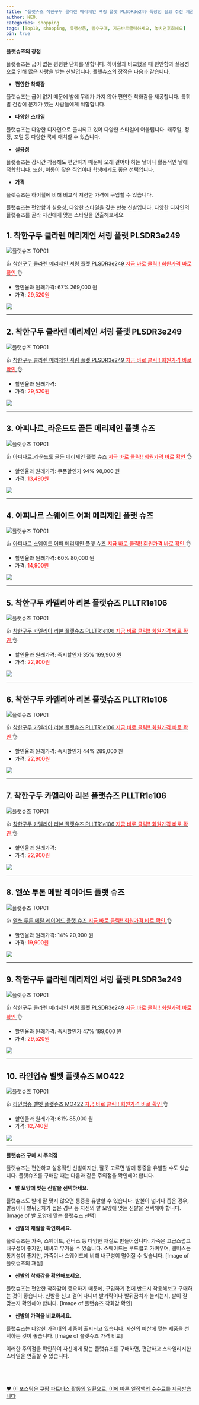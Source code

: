 ```yaml
---
title: "플랫슈즈 착한구두 클라렌 메리제인 셔링 플랫 PLSDR3e249 특장점 필요 추천 제품 비교 최저 가격 비교 장점 구매 후기 구매평"
author: NEO.
categories: shopping
tags: [Top10, shopping, 유행상품, 필수구매, 지금바로클릭하세요, 놓치면후회해요]
pin: true
---
```

**플랫슈즈의 장점**

플랫슈즈는 굽이 없는 평평한 단화를 말합니다. 하이힐과 비교했을 때 편안함과 실용성으로 인해 많은 사랑을 받는 신발입니다. 플랫슈즈의 장점은 다음과 같습니다.

* **편안한 착화감**

플랫슈즈는 굽이 없기 때문에 발에 무리가 가지 않아 편안한 착화감을 제공합니다. 특히 발 건강에 문제가 있는 사람들에게 적합합니다.

* **다양한 스타일**

플랫슈즈는 다양한 디자인으로 출시되고 있어 다양한 스타일에 어울립니다. 캐주얼, 정장, 포멀 등 다양한 룩에 매치할 수 있습니다.

* **실용성**

플랫슈즈는 장시간 착용해도 편안하기 때문에 오래 걸어야 하는 날이나 활동적인 날에 적합합니다. 또한, 이동이 잦은 직업이나 학생에게도 좋은 선택입니다.

* **가격**

플랫슈즈는 하이힐에 비해 비교적 저렴한 가격에 구입할 수 있습니다.

플랫슈즈는 편안함과 실용성, 다양한 스타일을 갖춘 만능 신발입니다. 다양한 디자인의 플랫슈즈를 골라 자신에게 맞는 스타일을 연출해보세요.

   

## 1. 착한구두 클라렌 메리제인 셔링 플랫 PLSDR3e249

![플랫슈즈 TOP01](https://thumbnail7.coupangcdn.com/thumbnails/remote/490x490ex/image/retail/images/1250160641003390-169e0c24-bf8d-4c7c-b2db-24aa442294f5.jpg)


👍 [착한구두 클라렌 메리제인 셔링 플랫 PLSDR3e249 <font color=red> 지금 바로 클릭!! 회원가격 바로 확인 </font> ](https://link.coupang.com/re/AFFSDP?lptag=AF3617701&subid=GithubCoopas&pageKey=6865536495&traceid=V0-153&itemId=16408482844&vendorItemId=83599554515) 👌 


- 할인율과 원래가격: 67%  269,000   원
- 가격: <span style='color:red'>29,520원</span>

[![](/discount_price.png)](https://link.coupang.com/re/AFFSDP?lptag=AF3617701&subid=GithubCoopas&pageKey=6865536495&traceid=V0-153&itemId=16408482844&vendorItemId=83599554515)

---


   

## 2. 착한구두 클라렌 메리제인 셔링 플랫 PLSDR3e249

![플랫슈즈 TOP01](https://thumbnail7.coupangcdn.com/thumbnails/remote/490x490ex/image/retail/images/1250160641003390-169e0c24-bf8d-4c7c-b2db-24aa442294f5.jpg)


👍 [착한구두 클라렌 메리제인 셔링 플랫 PLSDR3e249 <font color=red> 지금 바로 클릭!! 회원가격 바로 확인 </font> ](https://link.coupang.com/re/AFFSDP?lptag=AF3617701&subid=GithubCoopas&pageKey=6865536495&traceid=V0-153&itemId=16408482844&vendorItemId=83599554515) 👌 


- 할인율과 원래가격: 
- 가격: <span style='color:red'>29,520원</span>

[![](/discount_price.png)](https://link.coupang.com/re/AFFSDP?lptag=AF3617701&subid=GithubCoopas&pageKey=6865536495&traceid=V0-153&itemId=16408482844&vendorItemId=83599554515)

---


   

## 3. 아피나르_라운드토 골든 메리제인 플랫 슈즈

![플랫슈즈 TOP01](https://thumbnail7.coupangcdn.com/thumbnails/remote/490x490ex/image/retail/images/1994299310216941-538adca3-8cbf-40a5-847a-e4b747126ad1.jpg)


👍 [아피나르_라운드토 골든 메리제인 플랫 슈즈 <font color=red> 지금 바로 클릭!! 회원가격 바로 확인 </font> ](https://link.coupang.com/re/AFFSDP?lptag=AF3617701&subid=GithubCoopas&pageKey=6480513476&traceid=V0-153&itemId=14184729742&vendorItemId=81430545153) 👌 


- 할인율과 원래가격: 쿠폰할인가 94%  98,000   원
- 가격: <span style='color:red'>13,490원</span>

[![](/discount_price.png)](https://link.coupang.com/re/AFFSDP?lptag=AF3617701&subid=GithubCoopas&pageKey=6480513476&traceid=V0-153&itemId=14184729742&vendorItemId=81430545153)

---


   

## 4. 아피나르 스웨이드 어퍼 메리제인 플랫 슈즈

![플랫슈즈 TOP01](https://thumbnail6.coupangcdn.com/thumbnails/remote/490x490ex/image/retail/images/6439789593122866-92cc8c1d-14aa-4b05-8cbf-2179036fb03a.jpg)


👍 [아피나르 스웨이드 어퍼 메리제인 플랫 슈즈 <font color=red> 지금 바로 클릭!! 회원가격 바로 확인 </font> ](https://link.coupang.com/re/AFFSDP?lptag=AF3617701&subid=GithubCoopas&pageKey=7581998326&traceid=V0-153&itemId=20016512061&vendorItemId=87113297084) 👌 


- 할인율과 원래가격: 60%  80,000   원
- 가격: <span style='color:red'>14,900원</span>

[![](/discount_price.png)](https://link.coupang.com/re/AFFSDP?lptag=AF3617701&subid=GithubCoopas&pageKey=7581998326&traceid=V0-153&itemId=20016512061&vendorItemId=87113297084)

---


   

## 5. 착한구두 카멜리아 리본 플랫슈즈 PLLTR1e106

![플랫슈즈 TOP01](https://thumbnail9.coupangcdn.com/thumbnails/remote/490x490ex/image/vendor_inventory/5c37/2b16a6d0e12d9e057ddf87ec630928060cec6659f6677dd2e86db8c09fca.jpg)


👍 [착한구두 카멜리아 리본 플랫슈즈 PLLTR1e106 <font color=red> 지금 바로 클릭!! 회원가격 바로 확인 </font> ](https://link.coupang.com/re/AFFSDP?lptag=AF3617701&subid=GithubCoopas&pageKey=6480262808&traceid=V0-153&itemId=14182950534&vendorItemId=85058681938) 👌 


- 할인율과 원래가격: 즉시할인가 35%  169,900   원
- 가격: <span style='color:red'>22,900원</span>

[![](/discount_price.png)](https://link.coupang.com/re/AFFSDP?lptag=AF3617701&subid=GithubCoopas&pageKey=6480262808&traceid=V0-153&itemId=14182950534&vendorItemId=85058681938)

---


   

## 6. 착한구두 카멜리아 리본 플랫슈즈 PLLTR1e106

![플랫슈즈 TOP01](https://thumbnail8.coupangcdn.com/thumbnails/remote/490x490ex/image/vendor_inventory/da8b/11bf96d29c5d964e904acc6283453246a338a1641c216a690965cfb4702c.jpg)


👍 [착한구두 카멜리아 리본 플랫슈즈 PLLTR1e106 <font color=red> 지금 바로 클릭!! 회원가격 바로 확인 </font> ](https://link.coupang.com/re/AFFSDP?lptag=AF3617701&subid=GithubCoopas&pageKey=6480262808&traceid=V0-153&itemId=14182950460&vendorItemId=85058681912) 👌 


- 할인율과 원래가격: 즉시할인가 44%  289,000   원
- 가격: <span style='color:red'>22,900원</span>

[![](/discount_price.png)](https://link.coupang.com/re/AFFSDP?lptag=AF3617701&subid=GithubCoopas&pageKey=6480262808&traceid=V0-153&itemId=14182950460&vendorItemId=85058681912)

---


   

## 7. 착한구두 카멜리아 리본 플랫슈즈 PLLTR1e106

![플랫슈즈 TOP01](https://thumbnail9.coupangcdn.com/thumbnails/remote/490x490ex/image/vendor_inventory/5c37/2b16a6d0e12d9e057ddf87ec630928060cec6659f6677dd2e86db8c09fca.jpg)


👍 [착한구두 카멜리아 리본 플랫슈즈 PLLTR1e106 <font color=red> 지금 바로 클릭!! 회원가격 바로 확인 </font> ](https://link.coupang.com/re/AFFSDP?lptag=AF3617701&subid=GithubCoopas&pageKey=6480262808&traceid=V0-153&itemId=14182950452&vendorItemId=85058681790) 👌 


- 할인율과 원래가격: 
- 가격: <span style='color:red'>22,900원</span>

[![](/discount_price.png)](https://link.coupang.com/re/AFFSDP?lptag=AF3617701&subid=GithubCoopas&pageKey=6480262808&traceid=V0-153&itemId=14182950452&vendorItemId=85058681790)

---


   

## 8. 엘쏘 투톤 메탈 레이어드 플랫 슈즈

![플랫슈즈 TOP01](https://thumbnail8.coupangcdn.com/thumbnails/remote/490x490ex/image/rs_quotation_api/xxyc1nwv/37d176f62128446995a2761c6010a040.jpg)


👍 [엘쏘 투톤 메탈 레이어드 플랫 슈즈 <font color=red> 지금 바로 클릭!! 회원가격 바로 확인 </font> ](https://link.coupang.com/re/AFFSDP?lptag=AF3617701&subid=GithubCoopas&pageKey=6772143355&traceid=V0-153&itemId=15903837402&vendorItemId=83111650719) 👌 


- 할인율과 원래가격: 14%  20,900   원
- 가격: <span style='color:red'>19,900원</span>

[![](/discount_price.png)](https://link.coupang.com/re/AFFSDP?lptag=AF3617701&subid=GithubCoopas&pageKey=6772143355&traceid=V0-153&itemId=15903837402&vendorItemId=83111650719)

---


   

## 9. 착한구두 클라렌 메리제인 셔링 플랫 PLSDR3e249

![플랫슈즈 TOP01](https://thumbnail8.coupangcdn.com/thumbnails/remote/490x490ex/image/retail/images/1250135573023675-481cb70c-a9c2-43b0-8f41-5f132ad9be66.jpg)


👍 [착한구두 클라렌 메리제인 셔링 플랫 PLSDR3e249 <font color=red> 지금 바로 클릭!! 회원가격 바로 확인 </font> ](https://link.coupang.com/re/AFFSDP?lptag=AF3617701&subid=GithubCoopas&pageKey=6865536495&traceid=V0-153&itemId=16408482835&vendorItemId=83599554498) 👌 


- 할인율과 원래가격: 즉시할인가 47%  189,000   원
- 가격: <span style='color:red'>29,520원</span>

[![](/discount_price.png)](https://link.coupang.com/re/AFFSDP?lptag=AF3617701&subid=GithubCoopas&pageKey=6865536495&traceid=V0-153&itemId=16408482835&vendorItemId=83599554498)

---


   

## 10. 라인업슈 벨벳 플랫슈즈 MO422

![플랫슈즈 TOP01](https://thumbnail9.coupangcdn.com/thumbnails/remote/490x490ex/image/rs_quotation_api/gatcgz2z/b242bd9cdd83420bb9f818c75a47d3cd.jpg)


👍 [라인업슈 벨벳 플랫슈즈 MO422 <font color=red> 지금 바로 클릭!! 회원가격 바로 확인 </font> ](https://link.coupang.com/re/AFFSDP?lptag=AF3617701&subid=GithubCoopas&pageKey=6102030477&traceid=V0-153&itemId=11441178595&vendorItemId=78716660015) 👌 


- 할인율과 원래가격: 61%  85,000   원
- 가격: <span style='color:red'>12,740원</span>

[![](/discount_price.png)](https://link.coupang.com/re/AFFSDP?lptag=AF3617701&subid=GithubCoopas&pageKey=6102030477&traceid=V0-153&itemId=11441178595&vendorItemId=78716660015)

---
**플랫슈즈 구매 시 주의점**

플랫슈즈는 편안하고 실용적인 신발이지만, 잘못 고르면 발에 통증을 유발할 수도 있습니다. 플랫슈즈를 구매할 때는 다음과 같은 주의점을 확인해야 합니다.

* **발 모양에 맞는 신발을 선택하세요.**

플랫슈즈도 발에 잘 맞지 않으면 통증을 유발할 수 있습니다. 발볼이 넓거나 좁은 경우, 발등이나 발뒤꿈치가 높은 경우 등 자신의 발 모양에 맞는 신발을 선택해야 합니다.
[Image of 발 모양에 맞는 플랫슈즈 선택]

* **신발의 재질을 확인하세요.**

플랫슈즈는 가죽, 스웨이드, 캔버스 등 다양한 재질로 만들어집니다. 가죽은 고급스럽고 내구성이 좋지만, 비싸고 무거울 수 있습니다. 스웨이드는 부드럽고 가벼우며, 캔버스는 통기성이 좋지만, 가죽이나 스웨이드에 비해 내구성이 떨어질 수 있습니다.
[Image of 플랫슈즈의 재질]

* **신발의 착화감을 확인해보세요.**

플랫슈즈는 편안한 착화감이 중요하기 때문에, 구입하기 전에 반드시 착용해보고 구매하는 것이 좋습니다. 신발을 신고 걸어 다니며 발가락이나 발뒤꿈치가 눌리는지, 발이 잘 맞는지 확인해야 합니다.
[Image of 플랫슈즈 착화감 확인]

* **신발의 가격을 비교하세요.**

플랫슈즈는 다양한 가격대의 제품이 출시되고 있습니다. 자신의 예산에 맞는 제품을 선택하는 것이 좋습니다.
[Image of 플랫슈즈 가격 비교]

이러한 주의점을 확인하여 자신에게 맞는 플랫슈즈를 구매하면, 편안하고 스타일리시한 스타일을 연출할 수 있습니다.<br><br><br><br><br> [ ❤  이 포스팅은 쿠팡 파트너스 활동의 일환으로, 이에 따른 일정액의 수수료를 제공받습니다](https://link.coupang.com/a/bcEFyh)